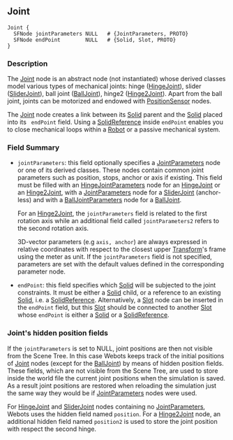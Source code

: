 ## Joint

```
Joint {
  SFNode jointParameters NULL   # {JointParameters, PROTO}
  SFNode endPoint        NULL   # {Solid, Slot, PROTO}
}
```

### Description

The [Joint](#joint) node is an abstract node (not instantiated) whose derived classes model various types of mechanical joints: hinge ([HingeJoint](hingejoint.md)), slider ([SliderJoint](sliderjoint.md)), ball joint ([BallJoint](balljoint.md)), hinge2 ([Hinge2Joint](hinge2joint.md)).
Apart from the ball joint, joints can be motorized and endowed with [PositionSensor](positionsensor.md) nodes.

The [Joint](#joint) node creates a link between its [Solid](solid.md) parent and the [Solid](solid.md) placed into its ` endPoint` field.
Using a [SolidReference](solidreference.md) inside `endPoint` enables you to close mechanical loops within a [Robot](robot.md) or a passive mechanical system.

### Field Summary

- `jointParameters`: this field optionally specifies a
[JointParameters](jointparameters.md) node or one of its derived classes. These
nodes contain common joint parameters such as position, stops, anchor or axis if
existing. This field must be filled with an
[HingeJointParameters](hingejointparameters.md) node for an
[HingeJoint](hingejoint.md) or an [Hinge2Joint](hinge2joint.md), with a
[JointParameters](jointparameters.md) node for a [SliderJoint](sliderjoint.md)
(anchor-less) and with a [BallJointParameters](balljointparameters.md) node for
a [BallJoint](balljoint.md).

    For an [Hinge2Joint](hinge2joint.md), the `jointParameters` field is related to
    the first rotation axis while an additional field called `jointParameters2`
    refers to the second rotation axis.

    3D-vector parameters (e.g `axis, anchor`) are always expressed in relative
    coordinates with respect to the closest upper [Transform](transform.md)'s frame using
    the meter as unit. If the `jointParameters` field is not specified, parameters
    are set with the default values defined in the corresponding parameter node.

- `endPoint`: this field specifies which [Solid](solid.md) will be subjected to
the joint constraints. It must be either a [Solid](solid.md) child, or a
reference to an existing [Solid](solid.md), i.e. a
[SolidReference](solidreference.md). Alternatively, a [Slot](slot.md) node can
be inserted in the `endPoint` field, but this [Slot](slot.md) should be
connected to another [Slot](slot.md) whose `endPoint` is either a
[Solid](solid.md) or a [SolidReference](solidreference.md).

### Joint's hidden position fields

If the `jointParameters` is set to NULL, joint positions are then not visible from the Scene Tree.
In this case Webots keeps track of the initial positions of [Joint](#joint) nodes (except for the [BallJoint](balljoint.md)) by means of hidden position fields.
These fields, which are not visible from the Scene Tree, are used to store inside the world file the current joint positions when the simulation is saved.
As a result joint positions are restored when reloading the simulation just the same way they would be if [JointParameters](jointparameters.md) nodes were used.

For [HingeJoint](hingejoint.md) and [SliderJoint](sliderjoint.md) nodes containing no [JointParameters](jointparameters.md), Webots uses the hidden field named `position`.
For a [Hinge2Joint](hingejoint.md) node, an additional hidden field named `position2` is used to store the joint position with respect the second hinge.
